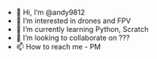 - 👋 Hi, I’m @andy9812
- 👀 I’m interested in drones and FPV
- 🌱 I’m currently learning Python, Scratch
- 💞️ I’m looking to collaborate on ???
- 📫 How to reach me - PM

<!---
andy9812/andy9812 is a ✨ special ✨ repository because its `README.md` (this file) appears on your GitHub profile.
You can click the Preview link to take a look at your changes.
--->
